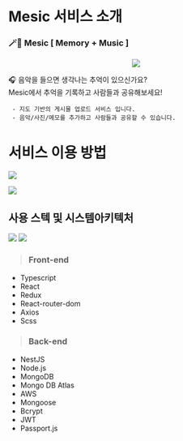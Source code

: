 # Mesic 서비스 소개



### 🪄🔮  Mesic [ Memory + Music ]  

<p align="center">
<img src="https://img1.daumcdn.net/thumb/R1280x0/?scode=mtistory2&fname=https%3A%2F%2Fblog.kakaocdn.net%2Fdn%2FYyf7g%2Fbtq6v9QQthx%2FxuK3sot4SxIt5WklNifTd0%2Fimg.png" />
</p>

🎧 음악을 들으면 생각나는 추억이 있으신가요?   
Mesic에서 추억을 기록하고 사람들과 공유해보세요!


     - 지도 기반의 게시물 업로드 서비스 입니다.  
     - 음악/사진/메모를 추가하고 사람들과 공유할 수 있습니다.
     

    
# 서비스 이용 방법

![](https://github.com/Gwan-Woo-Jeong/mesic_gifs/blob/main/step%201.png?raw=true)

![](https://github.com/Gwan-Woo-Jeong/mesic_gifs/blob/main/step2.png?raw=true)

 


## 사용 스텍 및 시스템아키텍처

![](https://cdn.discordapp.com/attachments/836032297622175820/850248630257319936/mesic-tech-stack.jpg)
![](https://github.com/Gwan-Woo-Jeong/mesic_gifs/blob/main/Architecture.png?raw=true)

>### Front-end

- Typescript
- React 
- Redux
- React-router-dom
- Axios
- Scss


>### Back-end

- NestJS
- Node.js
- MongoDB
- Mongo DB Atlas
- AWS
- Mongoose
- Bcrypt
- JWT
- Passport.js
